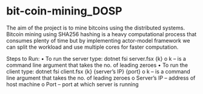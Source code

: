 # bit-coin-mining_DOSP
The aim of the project is to mine bitcoins using the distributed systems. Bitcoin mining using SHA256 hashing is a heavy computational process that consumes plenty of time but by implementing actor-model framework we can split the workload and use multiple cores for faster computation. 

Steps to Run:
•	To run the server type: dotnet fsi server.fsx {k}
    o	k – is a command line argument that takes the no. of leading zeroes
•	To run the client type: dotnet fsi client.fsx {k} {server’s IP} {port}
    o	k – is a command line argument that takes the no. of leading zeroes
    o	Server’s IP – address of host machine
    o	Port – port at which server is running

